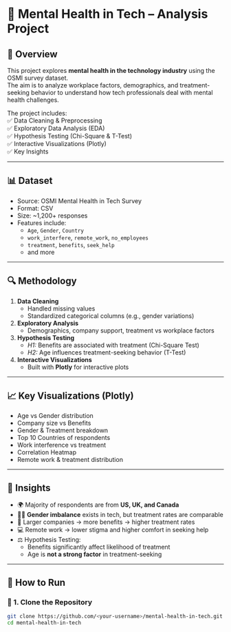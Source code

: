 # 🧠 Mental Health in Tech – Analysis Project

## 📌 Overview  
This project explores **mental health in the technology industry** using the OSMI survey dataset.  
The aim is to analyze workplace factors, demographics, and treatment-seeking behavior to understand how tech professionals deal with mental health challenges.  

The project includes:  
✅ Data Cleaning & Preprocessing  
✅ Exploratory Data Analysis (EDA)  
✅ Hypothesis Testing (Chi-Square & T-Test)  
✅ Interactive Visualizations (Plotly)  
✅ Key Insights  

---

## 📊 Dataset  
- Source: OSMI Mental Health in Tech Survey  
- Format: CSV  
- Size: ~1,200+ responses  
- Features include:  
  - `Age`, `Gender`, `Country`  
  - `work_interfere`, `remote_work`, `no_employees`  
  - `treatment`, `benefits`, `seek_help`  
  - and more  

---

## 🔍 Methodology  
1. **Data Cleaning**  
   - Handled missing values  
   - Standardized categorical columns (e.g., gender variations)  
2. **Exploratory Analysis**  
   - Demographics, company support, treatment vs workplace factors  
3. **Hypothesis Testing**  
   - *H1:* Benefits are associated with treatment (Chi-Square Test)  
   - *H2:* Age influences treatment-seeking behavior (T-Test)  
4. **Interactive Visualizations**  
   - Built with **Plotly** for interactive plots  

---

## 📈 Key Visualizations (Plotly)  
- Age vs Gender distribution  
- Company size vs Benefits  
- Gender & Treatment breakdown  
- Top 10 Countries of respondents  
- Work interference vs treatment  
- Correlation Heatmap  
- Remote work & treatment distribution  

---

## 📌 Insights  
- 🌍 Majority of respondents are from **US, UK, and Canada**  
- 👩‍💻 **Gender imbalance** exists in tech, but treatment rates are comparable  
- 🏢 Larger companies → more benefits → higher treatment rates  
- 💻 Remote work → lower stigma and higher comfort in seeking help  
- ⚖️ Hypothesis Testing:  
  - Benefits significantly affect likelihood of treatment  
  - Age is **not a strong factor** in treatment-seeking  

---

## 🚀 How to Run  

### 🔹 1. Clone the Repository  
```bash
git clone https://github.com/<your-username>/mental-health-in-tech.git
cd mental-health-in-tech
